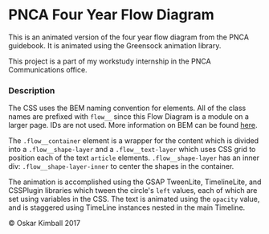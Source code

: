 # PNCA Four Year Flow Diagram

This is an animated version of the four year flow diagram from the PNCA guidebook. It is animated using the Greensock animation library.

This project is a part of my workstudy internship in the PNCA Communications office.


### Description

The CSS uses the BEM naming convention for elements. All of the class names are prefixed with `flow__` since this Flow Diagram is a module on a larger page. IDs are not used. More information on BEM can be found [here](http://getbem.com/naming/).

The `.flow__container` element is a wrapper for the content which is divided into a `.flow__shape-layer` and a `.flow__text-layer` which uses CSS grid to position each of the text `article` elements. `.flow__shape-layer` has an inner div: `.flow__shape-layer-inner` to center the shapes in the container.

The animation is accomplished using the GSAP TweenLite, TimelineLite, and CSSPlugin libraries which tween the circle's `left` values, each of which are set using variables in the CSS. The text is animated using the `opacity` value, and is staggered using TimeLine instances nested in the main Timeline.

&copy; Oskar Kimball 2017
